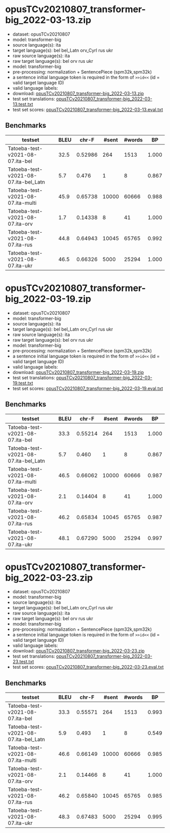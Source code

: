 # opusTCv20210807_transformer-big_2022-03-13.zip

* dataset: opusTCv20210807
* model: transformer-big
* source language(s): ita
* target language(s): bel bel_Latn orv_Cyrl rus ukr
* raw source language(s): ita
* raw target language(s): bel orv rus ukr
* model: transformer-big
* pre-processing: normalization + SentencePiece (spm32k,spm32k)
* a sentence initial language token is required in the form of `>>id<<` (id = valid target language ID)
* valid language labels: 
* download: [opusTCv20210807_transformer-big_2022-03-13.zip](https://object.pouta.csc.fi/Tatoeba-MT-models/ita-zle/opusTCv20210807_transformer-big_2022-03-13.zip)
* test set translations: [opusTCv20210807_transformer-big_2022-03-13.test.txt](https://object.pouta.csc.fi/Tatoeba-MT-models/ita-zle/opusTCv20210807_transformer-big_2022-03-13.test.txt)
* test set scores: [opusTCv20210807_transformer-big_2022-03-13.eval.txt](https://object.pouta.csc.fi/Tatoeba-MT-models/ita-zle/opusTCv20210807_transformer-big_2022-03-13.eval.txt)

## Benchmarks

| testset | BLEU  | chr-F | #sent | #words | BP |
|---------|-------|-------|-------|--------|----|
| Tatoeba-test-v2021-08-07.ita-bel 	| 32.5 	| 0.52986 	| 264 	| 1513 	| 1.000 |
| Tatoeba-test-v2021-08-07.ita-bel_Latn 	| 5.7 	| 0.476 	| 1 	| 8 	| 0.867 |
| Tatoeba-test-v2021-08-07.ita-multi 	| 45.9 	| 0.65738 	| 10000 	| 60666 	| 0.988 |
| Tatoeba-test-v2021-08-07.ita-orv 	| 1.7 	| 0.14338 	| 8 	| 41 	| 1.000 |
| Tatoeba-test-v2021-08-07.ita-rus 	| 44.8 	| 0.64943 	| 10045 	| 65765 	| 0.992 |
| Tatoeba-test-v2021-08-07.ita-ukr 	| 46.5 	| 0.66326 	| 5000 	| 25294 	| 1.000 |



# opusTCv20210807_transformer-big_2022-03-19.zip

* dataset: opusTCv20210807
* model: transformer-big
* source language(s): ita
* target language(s): bel bel_Latn orv_Cyrl rus ukr
* raw source language(s): ita
* raw target language(s): bel orv rus ukr
* model: transformer-big
* pre-processing: normalization + SentencePiece (spm32k,spm32k)
* a sentence initial language token is required in the form of `>>id<<` (id = valid target language ID)
* valid language labels: 
* download: [opusTCv20210807_transformer-big_2022-03-19.zip](https://object.pouta.csc.fi/Tatoeba-MT-models/ita-zle/opusTCv20210807_transformer-big_2022-03-19.zip)
* test set translations: [opusTCv20210807_transformer-big_2022-03-19.test.txt](https://object.pouta.csc.fi/Tatoeba-MT-models/ita-zle/opusTCv20210807_transformer-big_2022-03-19.test.txt)
* test set scores: [opusTCv20210807_transformer-big_2022-03-19.eval.txt](https://object.pouta.csc.fi/Tatoeba-MT-models/ita-zle/opusTCv20210807_transformer-big_2022-03-19.eval.txt)

## Benchmarks

| testset | BLEU  | chr-F | #sent | #words | BP |
|---------|-------|-------|-------|--------|----|
| Tatoeba-test-v2021-08-07.ita-bel 	| 33.3 	| 0.55214 	| 264 	| 1513 	| 1.000 |
| Tatoeba-test-v2021-08-07.ita-bel_Latn 	| 5.7 	| 0.460 	| 1 	| 8 	| 0.867 |
| Tatoeba-test-v2021-08-07.ita-multi 	| 46.5 	| 0.66062 	| 10000 	| 60666 	| 0.987 |
| Tatoeba-test-v2021-08-07.ita-orv 	| 2.1 	| 0.14404 	| 8 	| 41 	| 1.000 |
| Tatoeba-test-v2021-08-07.ita-rus 	| 46.2 	| 0.65834 	| 10045 	| 65765 	| 0.987 |
| Tatoeba-test-v2021-08-07.ita-ukr 	| 48.1 	| 0.67290 	| 5000 	| 25294 	| 0.997 |


# opusTCv20210807_transformer-big_2022-03-23.zip

* dataset: opusTCv20210807
* model: transformer-big
* source language(s): ita
* target language(s): bel bel_Latn orv_Cyrl rus ukr
* raw source language(s): ita
* raw target language(s): bel orv rus ukr
* model: transformer-big
* pre-processing: normalization + SentencePiece (spm32k,spm32k)
* a sentence initial language token is required in the form of `>>id<<` (id = valid target language ID)
* valid language labels: 
* download: [opusTCv20210807_transformer-big_2022-03-23.zip](https://object.pouta.csc.fi/Tatoeba-MT-models/ita-zle/opusTCv20210807_transformer-big_2022-03-23.zip)
* test set translations: [opusTCv20210807_transformer-big_2022-03-23.test.txt](https://object.pouta.csc.fi/Tatoeba-MT-models/ita-zle/opusTCv20210807_transformer-big_2022-03-23.test.txt)
* test set scores: [opusTCv20210807_transformer-big_2022-03-23.eval.txt](https://object.pouta.csc.fi/Tatoeba-MT-models/ita-zle/opusTCv20210807_transformer-big_2022-03-23.eval.txt)

## Benchmarks

| testset | BLEU  | chr-F | #sent | #words | BP |
|---------|-------|-------|-------|--------|----|
| Tatoeba-test-v2021-08-07.ita-bel 	| 33.3 	| 0.55571 	| 264 	| 1513 	| 0.993 |
| Tatoeba-test-v2021-08-07.ita-bel_Latn 	| 5.9 	| 0.493 	| 1 	| 8 	| 0.549 |
| Tatoeba-test-v2021-08-07.ita-multi 	| 46.6 	| 0.66149 	| 10000 	| 60666 	| 0.985 |
| Tatoeba-test-v2021-08-07.ita-orv 	| 2.1 	| 0.14466 	| 8 	| 41 	| 1.000 |
| Tatoeba-test-v2021-08-07.ita-rus 	| 46.2 	| 0.65840 	| 10045 	| 65765 	| 0.985 |
| Tatoeba-test-v2021-08-07.ita-ukr 	| 48.3 	| 0.67483 	| 5000 	| 25294 	| 0.995 |


